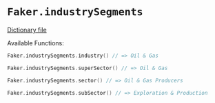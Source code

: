 # `Faker.industrySegments`

[Dictionary file](../src/main/resources/locales/en/industry_segments.yml)

Available Functions:  
```kotlin
Faker.industrySegments.industry() // => Oil & Gas

Faker.industrySegments.superSector() // => Oil & Gas

Faker.industrySegments.sector() // => Oil & Gas Producers

Faker.industrySegments.subSector() // => Exploration & Production
```
